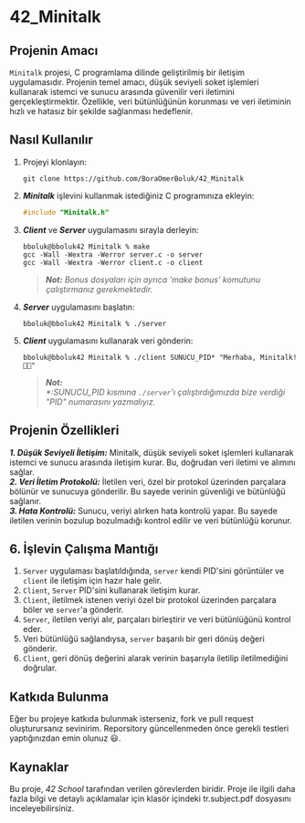 # 42_Minitalk

## Projenin Amacı
`Minitalk` projesi, C programlama dilinde geliştirilmiş bir iletişim uygulamasıdır. Projenin temel amacı, düşük seviyeli soket işlemleri kullanarak istemci ve sunucu arasında güvenilir veri iletimini gerçekleştirmektir. Özellikle, veri bütünlüğünün korunması ve veri iletiminin hızlı ve hatasız bir şekilde sağlanması hedeflenir.

## Nasıl Kullanılır

1. Projeyi klonlayın:
   ```Console
   git clone https://github.com/BoraOmerBoluk/42_Minitalk
   ```
   
2. ***Minitalk*** işlevini kullanmak istediğiniz C programınıza ekleyin:
   ```C
   #include "Minitalk.h"
   ```
   
3. ***Client*** ve ***Server*** uygulamasını sırayla derleyin:
   ```Console
   bboluk@bboluk42 Minitalk % make
   gcc -Wall -Wextra -Werror server.c -o server
   gcc -Wall -Wextra -Werror client.c -o client
   ```
   > _**Not:** Bonus dosyaları için ayrıca 'make bonus' komutunu çalıştırmanız gerekmektedir._

4. ***Server*** uygulamasını başlatın:
    ```Sh
    bboluk@bboluk42 Minitalk % ./server
    ```
5. ***Client*** uygulamasını kullanarak veri gönderin:
    ```Console
    bboluk@bboluk42 Minitalk % ./client SUNUCU_PID* "Merhaba, Minitalk!👋🏻"
    ```
   > _**Not:**  
   > *:SUNUCU_PID kısmına `./server`'ı çalıştırdığımızda bize verdiği "PID" numarasını yazmalıyız._

## Projenin Özellikleri
***1. Düşük Seviyeli İletişim:*** Minitalk, düşük seviyeli soket işlemleri kullanarak istemci ve sunucu arasında iletişim kurar. Bu, doğrudan veri iletimi ve alımını sağlar.  
***2. Veri İletim Protokolü:*** İletilen veri, özel bir protokol üzerinden parçalara bölünür ve sunucuya gönderilir. Bu sayede verinin güvenliği ve bütünlüğü sağlanır.  
***3. Hata Kontrolü:*** Sunucu, veriyi alırken hata kontrolü yapar. Bu sayede iletilen verinin bozulup bozulmadığı kontrol edilir ve veri bütünlüğü korunur.  

## 6. İşlevin Çalışma Mantığı  
1. `Server` uygulaması başlatıldığında, `server` kendi PID'sini görüntüler ve `client` ile iletişim için hazır hale gelir.
2. `Client`, `Server` PID'sini kullanarak iletişim kurar.
3. `Client`, iletilmek istenen veriyi özel bir protokol üzerinden parçalara böler ve `server`'a gönderir.
4. `Server`, iletilen veriyi alır, parçaları birleştirir ve veri bütünlüğünü kontrol eder.
5. Veri bütünlüğü sağlandıysa, `server` başarılı bir geri dönüş değeri gönderir.
6. `Client`, geri dönüş değerini alarak verinin başarıyla iletilip iletilmediğini doğrular.

## Katkıda Bulunma
Eğer bu projeye katkıda bulunmak isterseniz, fork ve pull request oluşturursanız sevinirim. Reporsitory güncellenmeden önce gerekli testleri yaptığınızdan emin olunuz 😃.
 
## Kaynaklar  
Bu proje, _42 School_ tarafından verilen görevlerden biridir. Proje ile ilgili daha fazla bilgi ve detaylı açıklamalar için klasör içindeki tr.subject.pdf dosyasını inceleyebilirsiniz.
